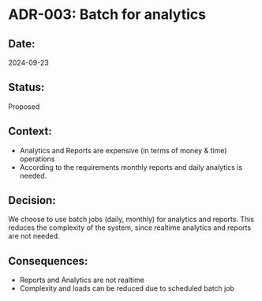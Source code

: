 # ADR-003: Batch for analytics

## Date:
2024-09-23

## Status:
Proposed

## Context:
- Analytics and Reports are expensive (in terms of money & time) operations
- According to the requirements monthly reports and daily analytics is needed.

## Decision:
We choose to use batch jobs (daily, monthly) for analytics and reports. This reduces the complexity of the system, since realtime analytics and reports are not needed.

## Consequences:
- Reports and Analytics are not realtime
- Complexity and loads can be reduced due to scheduled batch job